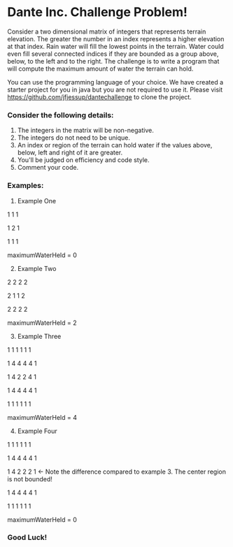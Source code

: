 # Dante Inc. Challenge Problem!

Consider a two dimensional matrix of integers that represents terrain elevation. The greater the number in an index represents a higher elevation at that index. Rain water will fill the lowest points in the terrain. Water could even fill several connected indices if they are bounded as a group above, below, to the left and to the right. The challenge is to write a program that will compute the maximum amount of water the terrain can hold. 

You can use the programming language of your choice. We have created a starter project for you in java but you are not required to use it. Please visit https://github.com/jfjessup/dantechallenge to clone the project. 

### Consider the following details:

1. The integers in the matrix will be non-negative.
2. The integers do not need to be unique.
3. An index or region of the terrain can hold water if the values above, below, left and right of it are greater.
4. You'll be judged on efficiency and code style.
5. Comment your code.

### Examples:

1. Example One

1  1  1

1  2  1

1  1  1

maximumWaterHeld = 0


2. Example Two

2  2  2  2

2  1  1  2

2  2  2  2

maximumWaterHeld = 2


3. Example Three

1  1  1  1  1  1

1  4  4  4  4  1

1  4  2  2  4  1

1  4  4  4  4  1

1  1  1  1  1  1

maximumWaterHeld = 4


4. Example Four

1  1  1  1  1  1

1  4  4  4  4  1

1  4  2  2  2  1  <- Note the difference compared to example 3. The center region is not bounded!

1  4  4  4  4  1

1  1  1  1  1  1

maximumWaterHeld = 0

### Good Luck!
